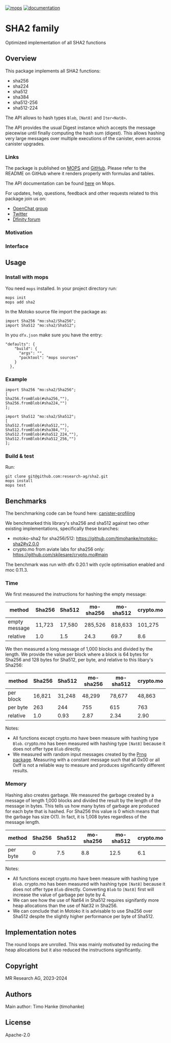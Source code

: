 [![mops](https://oknww-riaaa-aaaam-qaf6a-cai.raw.ic0.app/badge/mops/sha2)](https://mops.one/sha2)
[![documentation](https://oknww-riaaa-aaaam-qaf6a-cai.raw.ic0.app/badge/documentation/sha2)](https://mops.one/sha2/docs)

# SHA2 family 

Optimized implementation of all SHA2 functions

## Overview

This package implements all SHA2 functions:

* sha256
* sha224
* sha512
* sha384
* sha512-256
* sha512-224

The API allows to hash types `Blob`, `[Nat8]` and `Iter<Nat8>`.

The API provides the usual Digest instance which accepts the message piecewise until finally computing the hash sum (digest).
This allows hashing very large messages over multiple executions of the canister, even across canister upgrades.

### Links

The package is published on [MOPS](https://mops.one/sha2) and [GitHub](https://github.com/research-ag/sha2).
Please refer to the README on GitHub where it renders properly with formulas and tables.

The API documentation can be found [here](https://mops.one/sha2/docs/lib) on Mops.

For updates, help, questions, feedback and other requests related to this package join us on:

* [OpenChat group](https://oc.app/2zyqk-iqaaa-aaaar-anmra-cai)
* [Twitter](https://twitter.com/mr_research_ag)
* [Dfinity forum](https://forum.dfinity.org/)

### Motivation

### Interface

## Usage

### Install with mops

You need `mops` installed. In your project directory run:
```
mops init
mops add sha2
```

In the Motoko source file import the package as:
```
import Sha256 "mo:sha2/Sha256";
import Sha512 "mo:sha2/Sha512";
```

In you `dfx.json` make sure you have the entry:
```
"defaults": {
    "build": {
      "args": "",
      "packtool": "mops sources"
    }
  },
```

### Example

```
import Sha256 "mo:sha2/Sha256";
[
Sha256.fromBlob(#sha256,""),
Sha256.fromBlob(#sha224,"")
];
```

```
import Sha512 "mo:sha2/Sha512";
[
Sha512.fromBlob(#sha512,""),
Sha512.fromBlob(#sha384,""),
Sha512.fromBlob(#sha512_224,""),
Sha512.fromBlob(#sha512_256,"")
];
```

### Build & test

Run:
```
git clone git@github.com:research-ag/sha2.git
mops install
mops test
```

## Benchmarks

The benchmarking code can be found here: [canister-profiling](https://github.com/research-ag/canister-profiling)

We benchmarked this library's sha256 and sha512 against two other existing implementations,
specifically these branches:

* motoko-sha2 for sha256/512: https://github.com/timohanke/motoko-sha2#v2.0.0
* crypto.mo from aviate labs for sha256 only: https://github.com/skilesare/crypto.mo#main

The benchmark was run with dfx 0.20.1 with cycle optimisation enabled and moc 0.11.3.
### Time

We first measured the instructions for hashing the empty message:

|method|Sha256|Sha512|mo-sha256|mo-sha512|crypto.mo|
|---|---|---|---|---|---|
|empty message|11,723|17,580|285,526|818,633|101,275|
|relative|1.0|1.5|24.3|69.7|8.6|

We then measured a long message of 1,000 blocks and divided by the length.
We provide the value per block where a block is 64 bytes for Sha256 and 128 bytes for Sha512, per byte, and relative to this libary's Sha256:

|method|Sha256|Sha512|mo-sha256|mo-sha512|crypto.mo|
|---|---|---|---|---|---|
|per block|16,821|31,248|48,299|78,677|48,863|
|per byte|263|244|755|615|763|
|relative|1.0|0.93|2.87|2.34|2.90|

Notes:

* All functions except crypto.mo have been measure with hashing type `Blob`. crypto.mo has been measured with hashing type `[Nat8]` because it does not offer type `Blob` directly.
* We measured with random input messages created by the [Prng package](https://mops.one/prng). Measuring with a constant message such that all 0x00 or all 0xff is not a reliable way to measure and produces significantly different results.
### Memory

Hashing also creates garbage.
We measured the garbage created by a message of length 1,000 blocks and divided the result by the length of the message in bytes. 
This tells us how many bytes of garbage are produced for each byte that is hashed.
For Sha256 this value is 0 which means that the garbage has size O(1).
In fact, it is 1,008 bytes regardless of the message length.

|method|Sha256|Sha512|mo-sha256|mo-sha512|crypto.mo|
|---|---|---|---|---|---|
|per byte|0|7.5|8.8|12.5|6.1|

Notes: 

* All functions except crypto.mo have been measure with hashing type `Blob`. crypto.mo has been measured with hashing type `[Nat8]` because it does not offer type `Blob` directly. Converting `Blob` to `[Nat8]` first will increase the value of garbage per byte by 4.
* We can see how the use of Nat64 in Sha512 requires signifantly more heap allocations than the use of Nat32 in Sha256.
* We can conclude that in Motoko it is advisable to use Sha256 over Sha512 despite the slightly higher performance per byte of Sha512.

## Implementation notes

The round loops are unrolled.
This was mainly motivated by reducing the heap allocations but it also reduced the instructions significantly.

## Copyright

MR Research AG, 2023-2024
## Authors

Main author: Timo Hanke (timohanke)
## License 

Apache-2.0


